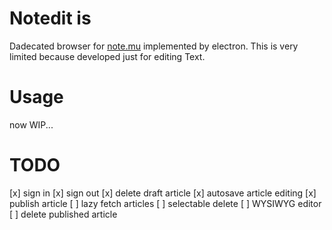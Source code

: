 # Notedit is
Dadecated browser for [note.mu](https://note.mu/) implemented by electron.
This is very limited because developed just for editing Text.

# Usage
now WIP...

# TODO
[x] sign in
[x] sign out
[x] delete draft article
[x] autosave article editing
[x] publish article
[ ] lazy fetch articles
[ ] selectable delete
[ ] WYSIWYG editor
[ ] delete published article
